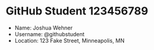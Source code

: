 # GitHub Student 123456789

* Name: Joshua Wehner
* Username: @githubstudent
* Location: 123 Fake Street, Minneapolis, MN
